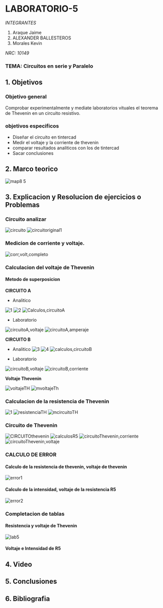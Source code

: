 # LABORATORIO-5
*INTEGRANTES*

1. Araque Jaime
2. ALEXANDER BALLESTEROS
3. Morales Kevin

*NRC: 10149*
### TEMA: Circuitos en serie y Paralelo
## 1. Objetivos
### Objetivo general

Comprobar experimentalmente y mediate  laboratorios vituales el teorema de Thevenin en un circuito resistivo.  

### objetivos especificos


* Diseñar el circuito en tintercad
* Medir el voltaje y la corriente de thevenin
* comparar resultados analiticos con los de tintercad
* Sacar conclusiones 
## 2. Marco teorico

![map8 5](https://user-images.githubusercontent.com/93224166/148436127-fe630f39-7583-4297-8372-406397ad453f.png)

## 3. Explicacion y Resolucion de ejercicios o Problemas

### Circuito analizar

![circuito](https://user-images.githubusercontent.com/93224166/148402009-d4de73c4-fc24-44d6-af01-a8cd9017d186.png)
![circuitoriginal1](https://user-images.githubusercontent.com/93224166/148402000-14e59292-afb0-41bd-a790-05560785139e.png)

### Medicion de  corriente y voltaje.
![corr,volt,completo](https://user-images.githubusercontent.com/93224166/148402007-d7edb37c-02a5-44fa-b3e3-462e9f17d86d.png)


### Calculacion del voltaje de Thevenin
#### Metodo de superposicion
**CIRCUITO A**
* Analitico

![1](https://user-images.githubusercontent.com/93928146/148095149-e8efa8ac-18f6-4efc-9a3a-91ee48068479.PNG)
![2](https://user-images.githubusercontent.com/93928146/148095141-142c7691-3194-4eda-aeb5-2d025ed769ce.PNG)
![Calculos,circuitoA](https://user-images.githubusercontent.com/93224166/148433140-824195a7-907f-48d4-aa75-96dcfd1c0e6c.png)


* Laboratorio

![circuitoA,voltaje](https://user-images.githubusercontent.com/93224166/148401992-0f4b44d6-1547-4586-884c-d064728009d2.png)
![circuitoA,amperaje](https://user-images.githubusercontent.com/93224166/148402011-c5f7c142-a27e-4957-aa2c-bc4b35698e32.png)


**CIRCUITO B**
* Analitico
![3](https://user-images.githubusercontent.com/93928146/148095144-9a7d8ebb-4ebb-420b-af72-29a54ddb5026.PNG)
![4](https://user-images.githubusercontent.com/93928146/148095145-6c1e5b14-7ca2-4a00-bf27-5cb1febe0503.PNG)
![calculos,circuitoB](https://user-images.githubusercontent.com/93224166/148433136-4bf66570-b449-441c-b409-33ce5e43a5b0.png)


* Laboratorio

![circuitoB,voltaje](https://user-images.githubusercontent.com/93224166/148401998-ae09cce6-67e8-41dc-b652-c3c7243502b7.png)
![circuitoB,corriente](https://user-images.githubusercontent.com/93224166/148401997-896fdf16-b894-4504-8c69-70f541df301a.png)



**Voltaje Thevenin**

![voltajeTH](https://user-images.githubusercontent.com/93224166/148433163-886be3ba-6361-407b-9962-65d1cf39df4f.png)
![mvoltajeTh](https://user-images.githubusercontent.com/93224166/148438248-741b640c-3c69-4e06-93e6-db1489a1cc13.png)

### Calculacion de la resistencia de Thevenin
![1](https://user-images.githubusercontent.com/93928146/148095149-e8efa8ac-18f6-4efc-9a3a-91ee48068479.PNG)
![resistenciaTH](https://user-images.githubusercontent.com/93224166/148433169-c45779cf-976d-48e6-8473-7ae11d0907fd.png)
![mcircuitoTH](https://user-images.githubusercontent.com/93224166/148438250-37a9202e-d293-4926-9e65-2e58c9fb5f79.png)

### Circuito de Thevenin

![CIRCUITOthevenin](https://user-images.githubusercontent.com/93224166/148433716-a1dbf988-c3d4-46d0-b102-84a0f52f668d.png)
![calculosR5](https://user-images.githubusercontent.com/93224166/148433138-d57a945c-abc3-4f31-9b16-dfdcd199912a.png)
![circuitoThevenin,corriente](https://user-images.githubusercontent.com/93224166/148402004-e49c4471-d47f-47d9-aff7-78573dc3f388.png)
![circuitoThevenin,voltaje](https://user-images.githubusercontent.com/93224166/148402006-11e31f8e-17bd-4960-b1f4-2d35ad407716.png)

### CALCULO DE ERROR
#### Calculo de la resistencia de thevenin, voltaje de thevenin
![error1](https://user-images.githubusercontent.com/93224166/148440708-c7e5ce5c-737b-4af1-bf26-425198dce44c.png)

#### Calculo de la intensidad, voltaje de la resistencia R5
![error2](https://user-images.githubusercontent.com/93224166/148440710-0fb4b7bd-5d0f-4256-87ff-3a75768778c4.png)

### Completacion de tablas
#### Resistencia y voltaje de Thevenin

![lab5](https://user-images.githubusercontent.com/93951775/148548380-d7a36b3d-03ea-44e7-ad8b-87f9adc0fb2f.JPG)

#### Voltaje e Intensidad de R5








## 4. Video 
## 5. Conclusiones
## 6. Bibliografia














